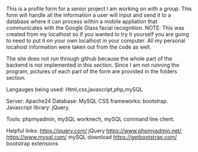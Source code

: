 This is a profile form for a senior project I am working on with a group. This form will handle all the information a user will input and send it to a database where it can process within a mobile appliation that communicates with the Google Glass facial recognition. NOTE: This was created from my localhost so if you wanted to try it yourself you are going to need to put it on your own localhost in your computer. All my personal locahost information were taken out from the code as well.

The site does not run through github because the whole part of the backend is not implemented in this section. Since I am not running the program, pictures of each part of the form are provided in the folders section.

Langauges being used: Html,css,javascript,php,mySQL

Server: Apache24 Database: MySQL CSS frameworks: bootstrap. Javascript library: jQuery.

Tools: phpmyadmin, mySQL worknech, mySQL command line client.

Helpful links: https://jquery.com/ jQuery https://www.phpmyadmin.net/ https://www.mysql.com/ mySQL download https://getbootstrap.com/ bootstrap extensions
